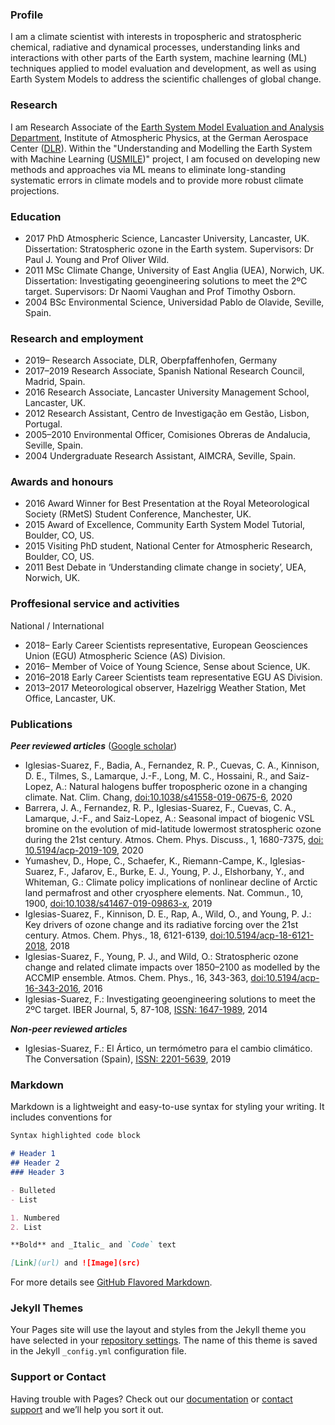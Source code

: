 ### Profile
I am a climate scientist with interests in tropospheric and stratospheric chemical, radiative and dynamical processes, understanding links and interactions with other parts of the Earth system, machine learning (ML) techniques applied to model evaluation and development, as well as using Earth System Models to address the scientific challenges of global change.

### Research
I am Research Associate of the [Earth System Model Evaluation and Analysis Department](https://www.dlr.de/pa/en/desktopdefault.aspx/tabid-10557/18322_read-42768/), Institute of Atmospheric Physics, at the German Aerospace Center ([DLR](https://www.dlr.de/EN/Home/home_node.html)). Within the "Understanding and Modelling the Earth System with Machine Learning ([USMILE](https://www.dlr.de/content/en/articles/news/2019/04/20191011_ai-for-understanding-and-modelling-the-earth-system.html))" project, I am focused on developing new methods and approaches via ML means to eliminate long-standing systematic errors in climate models and to provide more robust climate projections.

### Education
- 2017 PhD Atmospheric Science, Lancaster University, Lancaster, UK. Dissertation: Stratospheric ozone in the Earth system.
	Supervisors: Dr Paul J. Young and Prof Oliver Wild.
- 2011 MSc Climate Change, University of East Anglia (UEA), Norwich, UK. Dissertation: Investigating geoengineering solutions to meet the 2ºC target. Supervisors: Dr Naomi Vaughan and Prof Timothy Osborn.
- 2004 BSc Environmental Science, Universidad Pablo de Olavide, Seville, Spain.

### Research and employment
- 2019–     Research Associate, DLR, Oberpfaffenhofen, Germany
- 2017–2019 Research Associate, Spanish National Research Council, Madrid, Spain.
- 2016      Research Associate, Lancaster University Management School, Lancaster, UK.
- 2012      Research Assistant, Centro de Investigação em Gestão, Lisbon, Portugal.
- 2005–2010 Environmental Officer, Comisiones Obreras de Andalucia, Seville, Spain.
- 2004      Undergraduate Research Assistant, AIMCRA, Seville, Spain.

### Awards and honours
- 2016 	Award Winner for Best Presentation at the Royal Meteorological Society (RMetS) 	Student Conference, Manchester, UK.
- 2015 	Award of Excellence, Community Earth System Model Tutorial, Boulder, CO, US.
- 2015 	Visiting PhD student, National Center for Atmospheric Research, Boulder, CO, US.
- 2011 	Best Debate in ‘Understanding climate change in society’, UEA, Norwich, UK.

### Proffesional service and activities
National / International
- 2018– Early Career Scientists representative, European Geosciences Union (EGU) Atmospheric Science (AS) Division.
- 2016– Member of Voice of Young Science, Sense about Science, UK.
- 2016–2018 Early Career Scientists team representative EGU AS Division.
- 2013–2017 Meteorological observer, Hazelrigg Weather Station, Met Office, Lancaster, UK.

### Publications
***Peer reviewed articles*** ([Google scholar](http://bit.ly/2mGeGnW))
- Iglesias-Suarez, F., Badia, A., Fernandez, R. P., Cuevas, C. A., Kinnison, D. E., Tilmes, S., Lamarque, J.-F., Long, M. C., Hossaini, R., and Saiz-Lopez, A.: Natural halogens buffer tropospheric ozone in a changing climate. Nat. Clim. Chang, [doi:10.1038/s41558-019-0675-6](https://www.nature.com/articles/s41558-019-0675-6), 2020
- Barrera, J. A., Fernandez, R. P., Iglesias-Suarez, F., Cuevas, C. A., Lamarque, J.-F., and Saiz-Lopez, A.: Seasonal impact of biogenic VSL bromine on the evolution of mid-latitude lowermost stratospheric ozone during the 21st century. Atmos. Chem. Phys. Discuss., 1, 1680-7375, [doi: 10.5194/acp-2019-109](https://www.atmos-chem-phys-discuss.net/acp-2019-1091/), 2020
- Yumashev, D., Hope, C., Schaefer, K., Riemann-Campe, K., Iglesias-Suarez, F., Jafarov, E., Burke, E. J., Young, P. J., Elshorbany, Y., and Whiteman, G.: Climate policy implications of nonlinear decline of Arctic land permafrost and other cryosphere elements. Nat. Commun., 10, 1900, [doi:10.1038/s41467-019-09863-x](https://www.nature.com/articles/s41467-019-09863-x), 2019
- Iglesias-Suarez, F., Kinnison, D. E., Rap, A., Wild, O., and Young, P. J.: Key drivers of ozone change and its radiative forcing over the 21st century. Atmos. Chem. Phys., 18, 6121-6139, [doi:10.5194/acp-18-6121-2018](https://www.atmos-chem-phys.net/18/6121/2018/), 2018
- Iglesias-Suarez, F., Young, P. J., and Wild, O.: Stratospheric ozone change and related climate impacts over 1850–2100 as modelled by the ACCMIP ensemble. Atmos. Chem. Phys., 16, 343-363, [doi:10.5194/acp-16-343-2016](https://www.atmos-chem-phys.net/16/343/2016/acp-16-343-2016.html), 2016
- Iglesias-Suarez, F.: Investigating geoengineering solutions to meet the 2ºC target. IBER Journal, 5, 87-108, [ISSN: 1647-1989](http://recil.grupolusofona.pt/handle/10437/7942), 2014

***Non-peer reviewed articles***
- Iglesias-Suarez, F.: El Ártico, un termómetro para el cambio climático. The Conversation (Spain), [ISSN: 2201-5639](https://theconversation.com/el-artico-un-termometro-del-cambio-climatico-122074), 2019


### Markdown

Markdown is a lightweight and easy-to-use syntax for styling your writing. It includes conventions for

```markdown
Syntax highlighted code block

# Header 1
## Header 2
### Header 3

- Bulleted
- List

1. Numbered
2. List

**Bold** and _Italic_ and `Code` text

[Link](url) and ![Image](src)
```

For more details see [GitHub Flavored Markdown](https://guides.github.com/features/mastering-markdown/).

### Jekyll Themes

Your Pages site will use the layout and styles from the Jekyll theme you have selected in your [repository settings](https://github.com/figlesua/bio/settings). The name of this theme is saved in the Jekyll `_config.yml` configuration file.

### Support or Contact

Having trouble with Pages? Check out our [documentation](https://help.github.com/categories/github-pages-basics/) or [contact support](https://github.com/contact) and we’ll help you sort it out.
